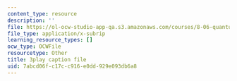 ```yaml
---
content_type: resource
description: ''
file: https://ol-ocw-studio-app-qa.s3.amazonaws.com/courses/8-06-quantum-physics-iii-spring-2018/7abcd06fc17cc916e0dd929e093db6a8_bD0CFnI9eug.srt
file_type: application/x-subrip
learning_resource_types: []
ocw_type: OCWFile
resourcetype: Other
title: 3play caption file
uid: 7abcd06f-c17c-c916-e0dd-929e093db6a8
---
```

